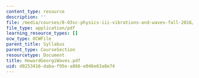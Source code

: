 ```yaml
---
content_type: resource
description: ''
file: /media/courses/8-03sc-physics-iii-vibrations-and-waves-fall-2016/d0253416dabaf95ea866e046e63a8e74_MIT8_03SCF16_Text_Ch1.pdf
file_type: application/pdf
learning_resource_types: []
ocw_type: OCWFile
parent_title: Syllabus
parent_type: CourseSection
resourcetype: Document
title: HowardGeorgiWaves.pdf
uid: d0253416-daba-f95e-a866-e046e63a8e74
---
```

